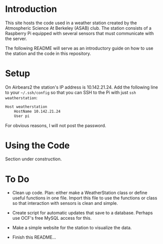# Introduction

This site hosts the code used in a weather station created by the Atmospheric Science At Berkeley (ASAB) club. 
The station consists of a Raspberry Pi equipped with several sensors that must communicate with the server.

The following README will serve as an introductory guide on how to use the station and the code in this repository.

# Setup

On Airbears2 the station's IP address is 10.142.21.24. 
Add the following line to your `~/.ssh/config` so that you can SSH to the Pi with just `ssh weatherstation`:

```bash
Host weatherstation
	HostName 10.142.21.24
	User pi
```

For obvious reasons, I will not post the password.

# Using the Code

Section under construction.

# To Do

- Clean up code. Plan: either make a WeatherStation class or define useful functions in one file. Import this file to use the functions or class so that interaction with sensors is clean and simple.

- Create script for automatic updates that save to a database. Perhaps use OCF's free MySQL access for this.

- Make a simple website for the station to visualize the data. 

- Finish this README...
